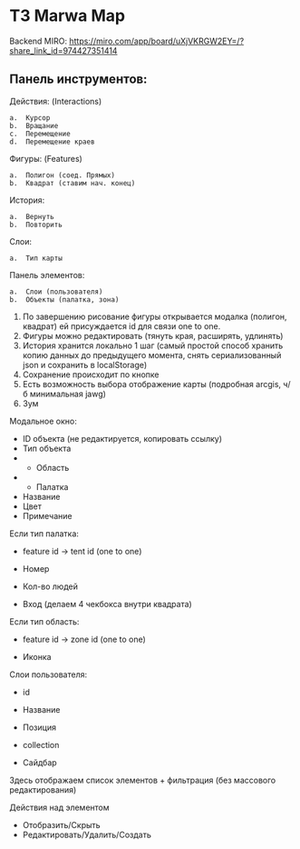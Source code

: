 # ТЗ Marwa Map

Backend MIRO: https://miro.com/app/board/uXjVKRGW2EY=/?share_link_id=974427351414

## Панель инструментов:
Действия: (Interactions)

	a.	Курсор
	b.	Вращание
	c.	Перемещение
	d.	Перемещение краев

Фигуры: (Features)

	a.	Полигон (соед. Прямых)
	b.	Квадрат (ставим нач. конец)

История:

	a.	Вернуть
	b.	Повторить

Слои:

	a.	Тип карты

Панель элементов:

	a.	Слои (пользователя)
	b.	Объекты (палатка, зона)

	
1. По завершению рисование фигуры открывается модалка (полигон, квадрат) ей присуждается id для 
   связи one to one. 
2. Фигуры можно редактировать (тянуть края, расширять, удлинять)
3. История хранится локально 1 шаг (самый простой способ хранить копию данных до предыдущего 
   момента, снять сериализованный json и сохранить в localStorage)
4. Сохранение происходит по кнопке
5. Есть возможность выбора отображение карты (подробная arcgis, ч/б минимальная jawg)
6. Зум

Модальное окно:

- ID объекта (не редактируется, копировать ссылку)
- Тип объекта
- - Область
- - Палатка
- Название
- Цвет
- Примечание

Если тип палатка:

- feature id -> tent id (one to one)


- Номер
- Кол-во людей
- Вход (делаем 4 чекбокса внутри квадрата)

Если тип область:

- feature id -> zone id (one to one)

- Иконка


Слои пользователя:

- id
- Название
- Позиция
- collection


- Сайдбар

Здесь отображаем список элементов + фильтрация (без массового редактирования)

Действия над элементом

- Отобразить/Скрыть
- Редактировать/Удалить/Создать




